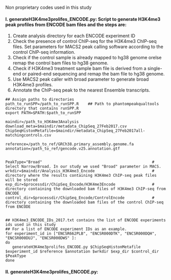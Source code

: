 Non proprietary codes used in this study


#### I. generateH3K4me3prolifes_ENCODE.py: Script to generate H3K4me3 peak profiles from ENCODE bam files and the steps are:  
1. Create analysis directory for each ENCODE experiment ID
2. Check the presence of control ChIP-seq for the H3K4me3 ChIP-seq files. Set parameters for MACS2 peak calling software according to the control ChIP-seq information.
3. Check if the control sample is already mapped to hg38 genome orelse remap the control bam files to hg38 genome.
4. Check if H3K4me3 treatment sample bam file is derived from a single-end or paired-end sequencing and remap the bam file to hg38 genome.
5. Use MACS2 peak caller with broad parameter to generate broad H3K4me3 profiles.
6. Annotate the ChIP-seq peak to the nearest Ensemble transcripts.


```
## Assign paths to directories
path_to_runSPP=/path_to_runSPP.R    ## Path to phantompeakqualtools directory that contains runSPP.R 
export PATH=$PATH:$path_to_runSPP

maindir=/path_to_H3K4me3Analysis
download_meta=$maindir/metadata_ChipSeq_27Feb2017.csv
ChipSeqHistonMetafile=$maindir/metadata_ChipSeq_27Feb2017all-matchingcontrols.csv

reference=/path_to_ref/GRCh38.primary_assembly.genome.fa
annotation=/path_to_ref/gencode.v25.annotation.gtf


PeakType="Broad"                                                # Select Narrow/Broad. In our study we used "Broad" parameter in MACS. 
wrkdir=$maindir/Analysis_H3K4me3_Encode                         # directory where the results containing H3K4me3 ChIP-seq peak files will be stored 
exp_dir=$processdir/ChipSeq_Encode/H3K4me3Encode                # directory containing the downloaded bam files of H3K4me3 ChIP-seq from ENCODE
control_dir=$processdir/ChipSeq_Encode/ControlEncode            # directory containing the downloaded bam files of the control ChIP-seq from ENCODE


## H3K4me3_ENCODE_IDs_2017.txt contains the list of ENCODE experiments ids used in this study  
## For a list of ENCODE experiment IDs as an example. 
for experiment_id in ["ENCSR662PLB", "ENCSR000DTK", "ENCSR000DQH", "ENCSR000DUJ", "ENCSR000DWS" ]:
do  
   generateH3K4me3prolifes_ENCODE.py $ChipSeqHistonMetafile $experiment_id $reference $annotation $wrkdir $exp_dir $control_dir $PeakType
done
```


#### II. generateH3K4me3prolifes_ENCODE.py:

